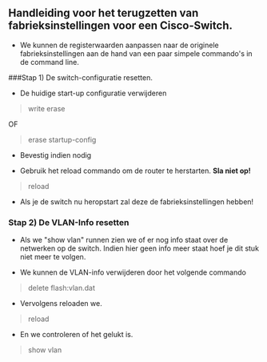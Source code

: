 ## Handleiding voor het terugzetten van fabrieksinstellingen voor een Cisco-Switch.


* We kunnen de registerwaarden aanpassen naar de originele fabrieksinstellingen aan de hand van een paar simpele commando's in de command line. 




###Stap 1) De switch-configuratie resetten.

* De huidige start-up configuratie verwijderen

> write erase

OF

> erase startup-config

* Bevestig indien nodig

* Gebruik het reload commando om de router te herstarten. **Sla niet op!**

> reload

* Als je de switch nu heropstart zal deze de fabrieksinstellingen hebben!

### Stap 2) De VLAN-Info resetten

* Als we "show vlan" runnen zien we of er nog info staat over de netwerken op de switch. Indien hier geen info meer staat hoef je dit stuk niet meer te volgen.

* We kunnen de VLAN-info verwijderen door het volgende commando

> delete flash:vlan.dat

* Vervolgens reloaden we.

> reload

* En we controleren of het gelukt is.

> show vlan

